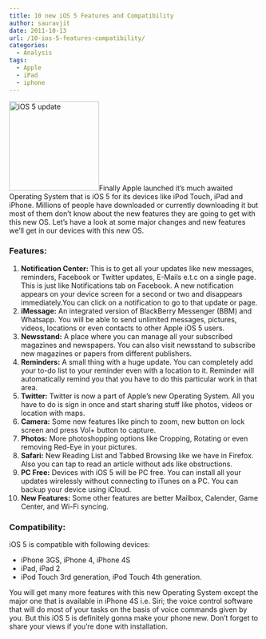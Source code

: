 ```yaml
---
title: 10 new iOS 5 Features and Compatibility
author: sauravjit
date: 2011-10-13
url: /10-ios-5-features-compatibility/
categories:
  - Analysis
tags:
  - Apple
  - iPad
  - iphone
---
```

<img class="alignleft size-full wp-image-46569" title="iOS 5 update" src="http://cdn.devilsworkshop.org/files/2011/10/overview_hero.png" alt="iOS 5 update" width="180" height="179" />Finally Apple launched it&#8217;s much awaited Operating System that is iOS 5 for its devices like iPod Touch, iPad and iPhone. Millions of people have downloaded or currently downloading it but most of them don&#8217;t know about the new features they are going to get with this new OS. Let&#8217;s have a look at some major changes and new features we&#8217;ll get in our devices with this new OS.

### Features:

  1. **Notification Center:** This is to get all your updates like new messages, reminders, Facebook or Twitter updates, E-Mails e.t.c on a single page. This is just like Notifications tab on Facebook. A new notification appears on your device screen for a second or two and disappears immediately.You can click on a notification to go to that update or page.
  2. **iMessage:** An integrated version of BlackBerry Messenger (BBM) and Whatsapp. You will be able to send unlimited messages, pictures, videos, locations or even contacts to other Apple iOS 5 users.
  3. **Newsstand:** A place where you can manage all your subscribed magazines and newspapers. You can also visit newsstand to subscribe new magazines or papers from different publishers.
  4. **Reminders:** A small thing with a huge update. You can completely add your to-do list to your reminder even with a location to it. Reminder will automatically remind you that you have to do this particular work in that area.
  5. **Twitter:** Twitter is now a part of Apple&#8217;s new Operating System. All you have to do is sign in once and start sharing stuff like photos, videos or location with maps.
  6. **Camera:** Some new features like pinch to zoom, new button on lock screen and press Vol+ button to capture.
  7. **Photos:** More photoshopping options like Cropping, Rotating or even removing Red-Eye in your pictures.
  8. **Safari:** New Reading List and Tabbed Browsing like we have in Firefox. Also you can tap to read an article without ads like obstructions.
  9. **PC Free:** Devices with iOS 5 will be PC free. You can install all your updates wirelessly without connecting to iTunes on a PC. You can backup your device using iCloud.
 10. **New Features:** Some other features are better Mailbox, Calender, Game Center, and Wi-Fi syncing.

### Compatibility:

iOS 5 is compatible with following devices:

  * iPhone 3GS, iPhone 4, iPhone 4S
  * iPad, iPad 2
  * iPod Touch 3rd generation, iPod Touch 4th generation.

You will get many more features with this new Operating System except the major one that is available in iPhone 4S i.e. Siri; the voice control software that will do most of your tasks on the basis of voice commands given by you. But this iOS 5 is definitely gonna make your phone new. Don&#8217;t forget to share your views if you&#8217;re done with installation.
